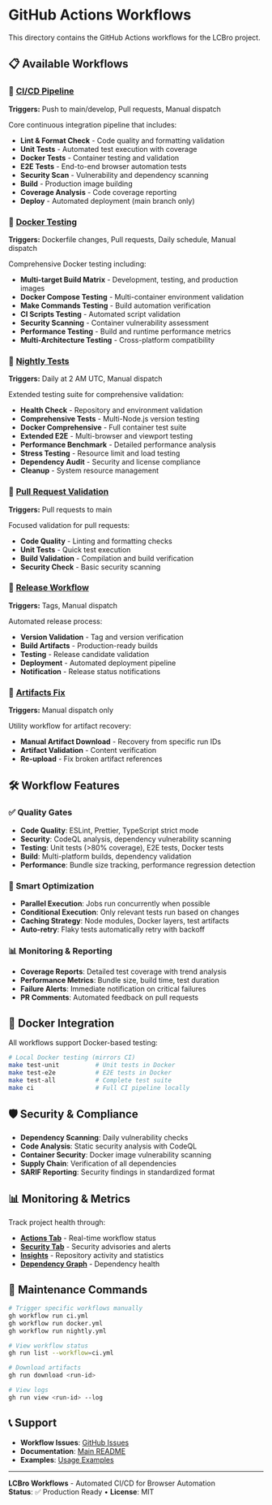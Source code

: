 # GitHub Actions Workflows

This directory contains the GitHub Actions workflows for the LCBro project.

## 📋 Available Workflows

### 🔄 [CI/CD Pipeline](workflows/ci.yml)
**Triggers:** Push to main/develop, Pull requests, Manual dispatch

Core continuous integration pipeline that includes:
- **Lint & Format Check** - Code quality and formatting validation
- **Unit Tests** - Automated test execution with coverage
- **Docker Tests** - Container testing and validation
- **E2E Tests** - End-to-end browser automation tests
- **Security Scan** - Vulnerability and dependency scanning
- **Build** - Production image building
- **Coverage Analysis** - Code coverage reporting
- **Deploy** - Automated deployment (main branch only)

### 🐳 [Docker Testing](workflows/docker.yml)
**Triggers:** Dockerfile changes, Pull requests, Daily schedule, Manual dispatch

Comprehensive Docker testing including:
- **Multi-target Build Matrix** - Development, testing, and production images
- **Docker Compose Testing** - Multi-container environment validation
- **Make Commands Testing** - Build automation verification
- **CI Scripts Testing** - Automated script validation
- **Security Scanning** - Container vulnerability assessment
- **Performance Testing** - Build and runtime performance metrics
- **Multi-Architecture Testing** - Cross-platform compatibility

### 🌙 [Nightly Tests](workflows/nightly.yml)
**Triggers:** Daily at 2 AM UTC, Manual dispatch

Extended testing suite for comprehensive validation:
- **Health Check** - Repository and environment validation
- **Comprehensive Tests** - Multi-Node.js version testing
- **Docker Comprehensive** - Full container test suite
- **Extended E2E** - Multi-browser and viewport testing
- **Performance Benchmark** - Detailed performance analysis
- **Stress Testing** - Resource limit and load testing
- **Dependency Audit** - Security and license compliance
- **Cleanup** - System resource management

### 🔀 [Pull Request Validation](workflows/pr.yml)
**Triggers:** Pull requests to main

Focused validation for pull requests:
- **Code Quality** - Linting and formatting checks
- **Unit Tests** - Quick test execution
- **Build Validation** - Compilation and build verification
- **Security Check** - Basic security scanning

### 🚀 [Release Workflow](workflows/release.yml)
**Triggers:** Tags, Manual dispatch

Automated release process:
- **Version Validation** - Tag and version verification
- **Build Artifacts** - Production-ready builds
- **Testing** - Release candidate validation
- **Deployment** - Automated deployment pipeline
- **Notification** - Release status notifications

### 🔧 [Artifacts Fix](workflows/artifacts-fix.yml)
**Triggers:** Manual dispatch only

Utility workflow for artifact recovery:
- **Manual Artifact Download** - Recovery from specific run IDs
- **Artifact Validation** - Content verification
- **Re-upload** - Fix broken artifact references

## 🛠️ Workflow Features

### ✅ Quality Gates
- **Code Quality**: ESLint, Prettier, TypeScript strict mode
- **Security**: CodeQL analysis, dependency vulnerability scanning
- **Testing**: Unit tests (>80% coverage), E2E tests, Docker tests
- **Build**: Multi-platform builds, dependency validation
- **Performance**: Bundle size tracking, performance regression detection

### 🚀 Smart Optimization
- **Parallel Execution**: Jobs run concurrently when possible
- **Conditional Execution**: Only relevant tests run based on changes
- **Caching Strategy**: Node modules, Docker layers, test artifacts
- **Auto-retry**: Flaky tests automatically retry with backoff

### 📊 Monitoring & Reporting
- **Coverage Reports**: Detailed test coverage with trend analysis
- **Performance Metrics**: Bundle size, build time, test duration
- **Failure Alerts**: Immediate notification on critical failures
- **PR Comments**: Automated feedback on pull requests

## 🐳 Docker Integration

All workflows support Docker-based testing:

```bash
# Local Docker testing (mirrors CI)
make test-unit          # Unit tests in Docker
make test-e2e           # E2E tests in Docker
make test-all           # Complete test suite
make ci                 # Full CI pipeline locally
```

## 🛡️ Security & Compliance

- **Dependency Scanning**: Daily vulnerability checks
- **Code Analysis**: Static security analysis with CodeQL
- **Container Security**: Docker image vulnerability scanning
- **Supply Chain**: Verification of all dependencies
- **SARIF Reporting**: Security findings in standardized format

## 📊 Monitoring & Metrics

Track project health through:
- **[Actions Tab](https://github.com/nightweb/lc-browser-mcp/actions)** - Real-time workflow status
- **[Security Tab](https://github.com/nightweb/lc-browser-mcp/security)** - Security advisories and alerts
- **[Insights](https://github.com/nightweb/lc-browser-mcp/pulse)** - Repository activity and statistics
- **[Dependency Graph](https://github.com/nightweb/lc-browser-mcp/network/dependencies)** - Dependency health

## 🔧 Maintenance Commands

```bash
# Trigger specific workflows manually
gh workflow run ci.yml
gh workflow run docker.yml
gh workflow run nightly.yml

# View workflow status
gh run list --workflow=ci.yml

# Download artifacts
gh run download <run-id>

# View logs
gh run view <run-id> --log
```

## 📞 Support

- **Workflow Issues**: [GitHub Issues](https://github.com/nightweb/lc-browser-mcp/issues)
- **Documentation**: [Main README](../README.md)
- **Examples**: [Usage Examples](../examples/)

---

**LCBro Workflows** - Automated CI/CD for Browser Automation  
**Status**: ✅ Production Ready • **License**: MIT
